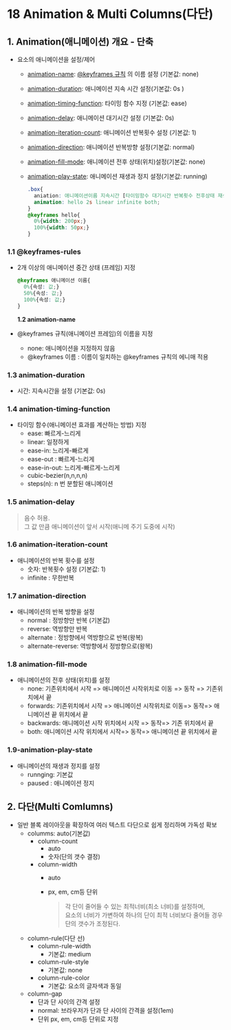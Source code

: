 # 18 Animation & Multi Columns\(다단\)

## 1. Animation\(애니메이션\) 개요 - 단축

* 요소의 애니메이션을 설정/제어
  * [animation-name](18_animation.md#12-animation-name): [@keyframes 규칙](18_animation.md#11-keyframes-rules) 의 이름 설정 \(기본값: none\)
  * [animation-duration](18_animation.md#13-animation-duration): 애니메이션 지속 시간 설정\(기본값: 0s \)
  * [animation-timing-function](18_animation.md#14-animation-timing-function): 타이밍 함수 지정 \(기본값: ease\)
  * [animation-delay](18_animation.md#15-animation-delay): 애니메이션 대기시간 설정 \(기본값: 0s\)
  * [animation-iteration-count](18_animation.md#16-animation-iteration-count): 애니메이션 반복횟수 설정 \(기본값: 1\)
  * [animation-direction](18_animation.md#17-animation-direction): 애니메이션 반복방향 설정\(기본값: normal\)
  * [animation-fill-mode](18_animation.md#18-animation-fill-mode): 애니메이션 전후 상태\(위치\)설정\(기본값: none\)
  * [animation-play-state](18_animation.md#19-animation-play-state): 애니메이션 재생과 정지 설정\(기본값: running\)

    ```css
    .box{
      aniation: 애니메이션이름 지속시간 [타이밍함수 대기시간 반복횟수 전후상태 재생/정지];
      animation: hello 2s linear infinite both;
    }
    @keyframes hello{
      0%{width: 200px;}
      100%{width: 50px;}
    }
    ```

### 1.1 @keyframes-rules

* 2개 이상의 애니메이션 중간 상태 \(프레임\) 지정  

  ```css
  @keyframes 애니메이션 이름{
    0%{속성: 값;}
    50%{속성: 값;}
    100%{속성: 값;}
  }
  ```

  **1.2 animation-name**

* @keyframes 규칙\(애니메이션 프레임\)의 이름을 지정
  * none: 애니메이션을 지정하지 않음
  * @keyframes 이름 : 이름이 일치하는 @keyframes 규칙의 에니매 적용

### 1.3 animation-duration

* 시간: 지속시간을 설정 \(기본값: 0s\)

### 1.4 animation-timing-function

* 타이밍 함수\(애니메이션 효과를 계산하는 방법\) 지정
  * ease: 빠르게-느리게
  * linear: 일정하게
  * ease-in: 느리게-빠르게
  * ease-out : 빠르게-느리게
  * ease-in-out: 느리게-빠르게-느리게
  * cubic-bezier\(n,n,n,n\)
  * steps\(n\): n 번 분할된 애니메이션

### 1.5 animation-delay

> 음수 허용.  
> 그 값 만큼 애니메이션이 앞서 시작\(애니메 주기 도중에 시작\)

### 1.6 animation-iteration-count

* 애니메이션의 반복 횟수를 설정
  * 숫자: 반복횟수 설정 \(기본값: 1\)
  * infinite : 무한반복

### 1.7 animation-direction

* 애니메이션의 반복 방향을 설정
  * normal : 정방향만 반복 \(기본값\)
  * reverse: 역방향만 반복
  * alternate : 정방향에서 역방향으로 반복\(왕복\)
  * alternate-reverse: 역방향에서 정방향으로\(왕복\)

### 1.8 animation-fill-mode

* 애니메이션의 전후 상태\(위치\)를 설정
  * none: 기존위치에서 시작 =&gt; 애니메이션 시작위치로 이동 =&gt; 동작 =&gt; 기존위치에서 끝
  * forwards: 기존위치에서 시작 =&gt; 애니메이션 시작위치로 이동=&gt; 동작=&gt; 애니메이션 끝 위치에서 끝
  * backwards: 애니메이션 시작 위치에서 시작 =&gt; 동작=&gt; 기존 위치에서 끝
  * both: 애니메이션 시작 위치에서 시작=&gt; 동작=&gt; 애니메이션 끝 위치에서 끝

### 1.9-animation-play-state

* 애니메이션의 재생과 정지를 설정
  * runnging: 기본값
  * paused : 애니메이션 정지  

## 2. 다단\(Multi Comlumns\)

* 일반 블록 레이아웃을 확장하여 여러 텍스트 다단으로 쉽게 정리하며 가독성 확보
  * columms: auto\(기본값\)
    * column-count
      * auto
      * 숫자\(단의 갯수 결정\)
    * column-width
      * auto
      * px, em, cm등 단위

        > 각 단이 줄어들 수 있는 최적너비\(최소 너비\)를 설정하며,  
        > 요소의 너비가 가변하여 하나의 단이 최적 너비보다 줄어들 경우 단의 갯수가 조정된다.
  * column-rule\(다단 선\)
    * column-rule-width
      * 기본값: medium
    * column-rule-style
      * 기본값: none
    * column-rule-color
      * 기본값: 요소의 글자색과 동일
  * column-gap
    * 단과 단 사이의 간격 설정
    * normal: 브라우저가 단과 단 사이의 간격을 설정\(1em\)
    * 단위 px, em, cm등 단위로 지정

